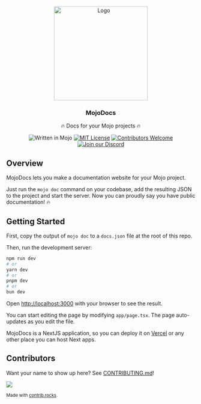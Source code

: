 <a name="readme-top"></a>

<!-- PROJECT LOGO -->
<br />
<div align="center">
    <img src="static/logo.png" alt="Logo" width="250" height="250">

  <h3 align="center">MojoDocs</h3>

  <p align="center">
    🔥 Docs for your Mojo projects 🔥
    <br/>

   ![Written in Mojo][language-shield]
   [![MIT License][license-shield]][license-url]
   [![Contributors Welcome][contributors-shield]][contributors-url]
   [![Join our Discord][discord-shield]][discord-url]
   

  </p>
</div>

## Overview

MojoDocs lets you make a documentation website for your Mojo project.

Just run the `mojo doc` command on your codebase, add the resulting JSON to the project and start the server. Now you can proudly say you have public documentation! 🔥

<!-- GETTING STARTED -->
## Getting Started

First, copy the output of `mojo doc` to a `docs.json` file at the root of this repo.

Then, run the development server:

```bash
npm run dev
# or
yarn dev
# or
pnpm dev
# or
bun dev
```

Open [http://localhost:3000](http://localhost:3000) with your browser to see the result.

You can start editing the page by modifying `app/page.tsx`. The page auto-updates as you edit the file.

MojoDocs is a NextJS application, so you can deploy it on [Vercel](https://vercel.com/new?utm_medium=default-template&filter=next.js&utm_source=create-next-app&utm_campaign=create-next-app-readme) or any other place you can host Next apps.

<!-- MARKDOWN LINKS & IMAGES -->
<!-- https://www.markdownguide.org/basic-syntax/#reference-style-links -->
[language-shield]: https://img.shields.io/badge/language-mojo-orange
[license-shield]: https://img.shields.io/github/license/saviorand/lightbug_http?logo=github
[license-url]: https://github.com/saviorand/lightbug_http/blob/main/LICENSE
[contributors-shield]: https://img.shields.io/badge/contributors-welcome!-blue
[contributors-url]: https://github.com/saviorand/lightbug_http#contributing
[discord-shield]: https://img.shields.io/discord/1192127090271719495?style=flat&logo=discord&logoColor=white
[discord-url]: https://discord.gg/VFWETkTgrr


## Contributors
Want your name to show up here? See [CONTRIBUTING.md](./CONTRIBUTING.md)!

<a href="https://github.com/saviorand/lightbug_api/graphs/contributors">
  <img src="https://contrib.rocks/image?repo=saviorand/lightbug_api" />
</a>

<sub>Made with [contrib.rocks](https://contrib.rocks).</sub>

